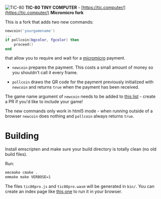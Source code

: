 ![TIC-80](https://tic.computer/img/logo64.png)
**TIC-80 TINY COMPUTER** - [https://tic.computer/](https://tic.computer/)
**Micromicro fork**

This is a fork that adds two new commands:

```lua
newcoin('yourgamename')
...
if pollcoin(bgcolor, fgcolor) then
	proceed()
end
```

that allow you to require and wait for a [micromicro](micromicro.cash) payment.

* `newcoin` prepares the payment.  This costs a small amount of money so you shouldn't call it every frame.

* `pollcoin` draws the QR code for the payment previously initialized with `newcoin` and returns `true` when the payment has been received.

The game name argument of `newcoin` needs to be added to [this list](https://gitlab.com/micromicro/games/blob/master/static/root/games.json) - create a PR if you'd like to include your game!

The new commands only work in html5 mode - when running outside of a browser `newcoin` does nothing and `pollcoin` always returns `true`.

# Building

Install emscripten and make sure your build directory is totally clean (no old build files).

Run:

```sh
emcmake cmake .
emmake make VERBOSE=1
```

The files `tic80pro.js` and `tic80pro.wasm` will be generated in `bin/`.  You can create an index page like [this one](https://tic.computer/embed) to run it in your browser.
